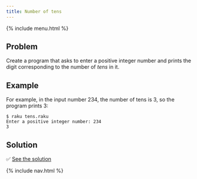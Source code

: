 ```yaml
---
title: Number of tens
---
```


{% include menu.html %}

## Problem

Create a program that asks to enter a positive integer number and prints the digit corresponding to the number of _tens_ in it.

## Example

For example, in the input number 234, the number of tens is 3, so the program prints 3:

```console
$ raku tens.raku
Enter a positive integer number: 234
3
```

## Solution

✅ [See the solution](solution)

{% include nav.html %}
